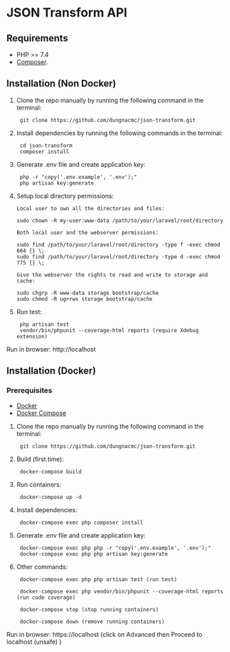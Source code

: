 # JSON Transform API


## Requirements
* PHP >= 7.4
* [Composer](https://getcomposer.org/).

## Installation (Non Docker)

1. Clone the repo manually by running the following command in the terminal:

        git clone https://github.com/dungnacmc/json-transform.git
        
2. Install dependencies by running the following commands in the terminal:

        cd json-transform
        composer install

3. Generate .env file and create application key:

        php -r "copy('.env.example', '.env');"
        php artisan key:generate

4. Setup local directory permissions:
   
       Local user to own all the directories and files:
       
       sudo chown -R my-user:www-data /path/to/your/laravel/root/directory
       
       Both local user and the webserver permissions:
       
       sudo find /path/to/your/laravel/root/directory -type f -exec chmod 664 {} \;
       sudo find /path/to/your/laravel/root/directory -type d -exec chmod 775 {} \;
       
       Give the webserver the rights to read and write to storage and cache:
       
       sudo chgrp -R www-data storage bootstrap/cache
       sudo chmod -R ug+rwx storage bootstrap/cache

5. Run test:
   
        php artisan test
        vendor/bin/phpunit --coverage-html reports (require Xdebug extension)

Run in browser: http://localhost

## Installation (Docker)		
### Prerequisites
* [Docker](https://docs.docker.com/install/)
* [Docker Compose](https://docs.docker.com/compose/install/)

1. Clone the repo manually by running the following command in the terminal:
   
        git clone https://github.com/dungnacmc/json-transform.git

2. Build (first time):
  
        docker-compose build
        
3. Run containers:

        docker-compose up -d

4. Install dependencies:

        docker-compose exec php composer install
     
5. Generate .env file and create application key:

        docker-compose exec php php -r "copy('.env.example', '.env');"
        docker-compose exec php php artisan key:generate

6. Other commands:
        
        docker-compose exec php php artisan test (run test)
   
        docker-compose exec php vendor/bin/phpunit --coverage-html reports (run code coverage)

        docker-compose stop (stop running containers)
   
        docker-compose down (remove running containers)


Run in browser: https://localhost (click on Advanced then Proceed to localhost (unsafe) )

